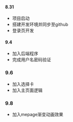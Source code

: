 #### 8.31  
- 项目启动
- 搭建开发环境并同步至github  
- 登录页开发

#### 9.4  
- 加入后端程序
- 完成用户名密码验证

### 9.6
- 加入选择卡
- 加入主页面逻辑

### 9.8
- 加入mepage渐变动画效果